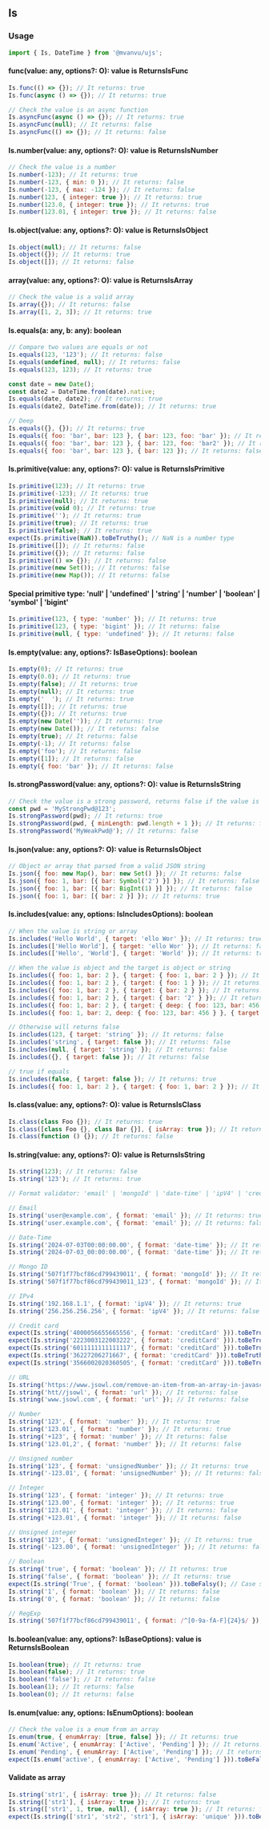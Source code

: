 ## Is

### Usage

```javascript
import { Is, DateTime } from '@mvanvu/ujs';
```

#### func<O extends IsBaseOptions>(value: any, options?: O): value is ReturnsIsFunc<O>

```javascript
Is.func(() => {}); // It returns: true
Is.func(async () => {}); // It returns: true

// Check the value is an async function
Is.asyncFunc(async () => {}); // It returns: true
Is.asyncFunc(null); // It returns: false
Is.asyncFunc(() => {}); // It returns: false
```

#### Is.number<O extends IsNumberOptions>(value: any, options?: O): value is ReturnsIsNumber<O>

```javascript
// Check the value is a number
Is.number(-123); // It returns: true
Is.number(-123, { min: 0 }); // It returns: false
Is.number(-123, { max: -124 }); // It returns: false
Is.number(123, { integer: true }); // It returns: true
Is.number(123.0, { integer: true }); // It returns: true
Is.number(123.01, { integer: true }); // It returns: false
```

#### Is.object<O extends IsBaseOptions>(value: any, options?: O): value is ReturnsIsObject<O>

```javascript
Is.object(null); // It returns: false
Is.object({}); // It returns: true
Is.object([]); // It returns: false
```

#### array<O extends IsBaseOptions>(value: any, options?: O): value is ReturnsIsArray<O>

```javascript
// Check the value is a valid array
Is.array({}); // It returns: false
Is.array([1, 2, 3]); // It returns: true
```

#### Is.equals(a: any, b: any): boolean

```javascript
// Compare two values are equals or not
Is.equals(123, '123'); // It returns: false
Is.equals(undefined, null); // It returns: false
Is.equals(123, 123); // It returns: true

const date = new Date();
const date2 = DateTime.from(date).native;
Is.equals(date, date2); // It returns: true
Is.equals(date2, DateTime.from(date)); // It returns: true

// Deep
Is.equals({}, {}); // It returns: true
Is.equals({ foo: 'bar', bar: 123 }, { bar: 123, foo: 'bar' }); // It returns: true
Is.equals({ foo: 'bar', bar: 123 }, { bar: 123, foo: 'bar2' }); // It returns: false
Is.equals({ foo: 'bar', bar: 123 }, { bar: 123 }); // It returns: false
```

#### Is.primitive<O extends IsPrimitiveOptions>(value: any, options?: O): value is ReturnsIsPrimitive<O>

```javascript
Is.primitive(123); // It returns: true
Is.primitive(-123); // It returns: true
Is.primitive(null); // It returns: true
Is.primitive(void 0); // It returns: true
Is.primitive(''); // It returns: true
Is.primitive(true); // It returns: true
Is.primitive(false); // It returns: true
expect(Is.primitive(NaN)).toBeTruthy(); // NaN is a number type
Is.primitive([]); // It returns: false
Is.primitive({}); // It returns: false
Is.primitive(() => {}); // It returns: false
Is.primitive(new Set()); // It returns: false
Is.primitive(new Map()); // It returns: false
```

#### Special primitive type: 'null' | 'undefined' | 'string' | 'number' | 'boolean' | 'symbol' | 'bigint'

```javascript
Is.primitive(123, { type: 'number' }); // It returns: true
Is.primitive(123, { type: 'bigint' }); // It returns: false
Is.primitive(null, { type: 'undefined' }); // It returns: false
```

#### Is.empty(value: any, options?: IsBaseOptions): boolean

```javascript
Is.empty(0); // It returns: true
Is.empty(0.0); // It returns: true
Is.empty(false); // It returns: true
Is.empty(null); // It returns: true
Is.empty('  '); // It returns: true
Is.empty([]); // It returns: true
Is.empty({}); // It returns: true
Is.empty(new Date('')); // It returns: true
Is.empty(new Date()); // It returns: false
Is.empty(true); // It returns: false
Is.empty(-1); // It returns: false
Is.empty('foo'); // It returns: false
Is.empty([1]); // It returns: false
Is.empty({ foo: 'bar' }); // It returns: false
```

#### Is.strongPassword<O extends IsStrongPasswordOptions>(value: any, options?: O): value is ReturnsIsString<O>

```javascript
// Check the value is a strong password, returns false if the value is not a string
const pwd = 'MyStrongPwd@123';
Is.strongPassword(pwd); // It returns: true
Is.strongPassword(pwd, { minLength: pwd.length + 1 }); // It returns: false
Is.strongPassword('MyWeakPwd@'); // It returns: false
```

#### Is.json<O extends IsBaseOptions>(value: any, options?: O): value is ReturnsIsObject<O>

```javascript
// Object or array that parsed from a valid JSON string
Is.json({ foo: new Map(), bar: new Set() }); // It returns: false
Is.json({ foo: 1, bar: [{ bar: Symbol('2') }] }); // It returns: false
Is.json({ foo: 1, bar: [{ bar: BigInt(1) }] }); // It returns: false
Is.json({ foo: 1, bar: [{ bar: 2 }] }); // It returns: true
```

#### Is.includes(value: any, options: IsIncludesOptions): boolean

```javascript
// When the value is string or array
Is.includes('Hello World', { target: 'ello Wor' }); // It returns: true
Is.includes(['Hello World'], { target: 'ello Wor' }); // It returns: false
Is.includes(['Hello', 'World'], { target: 'World' }); // It returns: true

// When the value is object and the target is object or string
Is.includes({ foo: 1, bar: 2 }, { target: { foo: 1, bar: 2 } }); // It returns: true
Is.includes({ foo: 1, bar: 2 }, { target: { foo: 1 } }); // It returns: true
Is.includes({ foo: 1, bar: 2 }, { target: { bar: 2 } }); // It returns: true
Is.includes({ foo: 1, bar: 2 }, { target: { bar: '2' } }); // It returns: false
Is.includes({ foo: 1, bar: 2 }, { target: { deep: { foo: 123, bar: 456 } } }); // It returns: false
Is.includes({ foo: 1, bar: 2, deep: { foo: 123, bar: 456 } }, { target: { deep: { foo: 123, bar: 456 } } }); // It returns: true

// Otherwise will returns false
Is.includes(123, { target: 'string' }); // It returns: false
Is.includes('string', { target: false }); // It returns: false
Is.includes(null, { target: 'string' }); // It returns: false
Is.includes({}, { target: false }); // It returns: false

// true if equals
Is.includes(false, { target: false }); // It returns: true
Is.includes({ foo: 1, bar: 2 }, { target: { foo: 1, bar: 2 } }); // It returns: true
```

#### Is.class<O extends IsBaseOptions>(value: any, options?: O): value is ReturnsIsClass<O>

```javascript
Is.class(class Foo {}); // It returns: true
Is.class([class Foo {}, class Bar {}], { isArray: true }); // It returns: true
Is.class(function () {}); // It returns: false
```

#### Is.string<O extends IsStringOptions>(value: any, options?: O): value is ReturnsIsString<O>

```javascript
Is.string(123); // It returns: false
Is.string('123'); // It returns: true

// Format validator: 'email' | 'mongoId' | 'date-time' | 'ipV4' | 'creditCard' | 'url' | 'number' | 'integer' | 'unsignedNumber' | 'unsignedInteger' | 'boolean' | RegExp;

// Email
Is.string('user@example.com', { format: 'email' }); // It returns: true
Is.string('user.example.com', { format: 'email' }); // It returns: false

// Date-Time
Is.string('2024-07-03T00:00:00.00', { format: 'date-time' }); // It returns: true
Is.string('2024-07-03_00:00:00.00', { format: 'date-time' }); // It returns: false

// Mongo ID
Is.string('507f1f77bcf86cd799439011', { format: 'mongoId' }); // It returns: true
Is.string('507f1f77bcf86cd799439011_123', { format: 'mongoId' }); // It returns: false

// IPv4
Is.string('192.168.1.1', { format: 'ipV4' }); // It returns: true
Is.string('256.256.256.256', { format: 'ipV4' }); // It returns: false

// Credit card
expect(Is.string('4000056655665556', { format: 'creditCard' })).toBeTruthy(); // VISA
expect(Is.string('2223003122003222', { format: 'creditCard' })).toBeTruthy(); // MASTERCARD
expect(Is.string('6011111111111117', { format: 'creditCard' })).toBeTruthy(); // DISCOVER
expect(Is.string('36227206271667', { format: 'creditCard' })).toBeTruthy(); // DINERS
expect(Is.string('3566002020360505', { format: 'creditCard' })).toBeTruthy(); // JCB

// URL
Is.string('https://www.jsowl.com/remove-an-item-from-an-array-in-javascript/', { format: 'url' }); // It returns: true
Is.string('htt//jsowl', { format: 'url' }); // It returns: false
Is.string('www.jsowl.com', { format: 'url' }); // It returns: false

// Number
Is.string('123', { format: 'number' }); // It returns: true
Is.string('123.01', { format: 'number' }); // It returns: true
Is.string('+123', { format: 'number' }); // It returns: false
Is.string('123.01,2', { format: 'number' }); // It returns: false

// Unsigned number
Is.string('123', { format: 'unsignedNumber' }); // It returns: true
Is.string('-123.01', { format: 'unsignedNumber' }); // It returns: false

// Integer
Is.string('123', { format: 'integer' }); // It returns: true
Is.string('123.00', { format: 'integer' }); // It returns: true
Is.string('123.01', { format: 'integer' }); // It returns: false
Is.string('+123.01', { format: 'integer' }); // It returns: false

// Unsigned integer
Is.string('123', { format: 'unsignedInteger' }); // It returns: true
Is.string('-123.00', { format: 'unsignedInteger' }); // It returns: false

// Boolean
Is.string('true', { format: 'boolean' }); // It returns: true
Is.string('false', { format: 'boolean' }); // It returns: true
expect(Is.string('True', { format: 'boolean' })).toBeFalsy(); // Case sensitive
Is.string('1', { format: 'boolean' }); // It returns: false
Is.string('0', { format: 'boolean' }); // It returns: false

// RegExp
Is.string('507f1f77bcf86cd799439011', { format: /^[0-9a-fA-F]{24}$/ }); // It returns: true
```

#### Is.boolean<O extends IsBaseOptions>(value: any, options?: IsBaseOptions): value is ReturnsIsBoolean<O>

```javascript
Is.boolean(true); // It returns: true
Is.boolean(false); // It returns: true
Is.boolean('false'); // It returns: false
Is.boolean(1); // It returns: false
Is.boolean(0); // It returns: false
```

#### Is.enum(value: any, options: IsEnumOptions): boolean

```javascript
// Check the value is a enum from an array
Is.enum(true, { enumArray: [true, false] }); // It returns: true
Is.enum('Active', { enumArray: ['Active', 'Pending'] }); // It returns: true
Is.enum('Pending', { enumArray: ['Active', 'Pending'] }); // It returns: true
expect(Is.enum('active', { enumArray: ['Active', 'Pending'] })).toBeFalsy(); // Case sensitive
```

#### Validate as array

```javascript
Is.string('str1', { isArray: true }); // It returns: false
Is.string(['str1'], { isArray: true }); // It returns: true
Is.string(['str1', 1, true, null], { isArray: true }); // It returns: false
expect(Is.string(['str1', 'str2', 'str1'], { isArray: 'unique' })).toBeFalsy(); // Unique array
```
